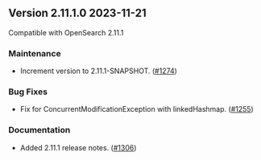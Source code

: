 ## Version 2.11.1.0 2023-11-21
Compatible with OpenSearch 2.11.1

### Maintenance
* Increment version to 2.11.1-SNAPSHOT. ([#1274](https://github.com/opensearch-project/alerting/pull/1274))

### Bug Fixes
* Fix for ConcurrentModificationException with linkedHashmap. ([#1255](https://github.com/opensearch-project/alerting/pull/1255))

### Documentation
* Added 2.11.1 release notes. ([#1306](https://github.com/opensearch-project/alerting/pull/1306))